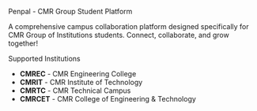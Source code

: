Penpal - CMR Group Student Platform

A comprehensive campus collaboration platform designed specifically for CMR Group of Institutions students. Connect, collaborate, and grow together!



Supported Institutions

- **CMREC** - CMR Engineering College
- **CMRIT** - CMR Institute of Technology
- **CMRTC** - CMR Technical Campus
- **CMRCET** - CMR College of Engineering & Technology
